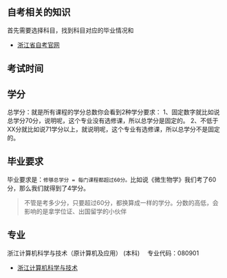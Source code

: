 ## 自考相关的知识
首先需要选择科目，找到科目对应的毕业情况和

* [浙江省自考官网](http://zk.zjzs.net/Index/index.aspx)


## 考试时间



## 学分
总学分：就是所有课程的学分总数你会看到2种学分要求：
1、固定数字就比如说总学分70分，说明呢，这个专业没有选修课，所以总学分是固定的。
2、不低于XX分就比如说71学分以上，就说明呢，这个专业有选修课，所以总学分不是固定的。

## 毕业要求
毕业要求是：`修够总学分 = 每门课程都超过60分。`比如说《微生物学》我们考了60分，那么我们就得到了4学分。

>不管是考多少分，只要超过60分，都换算成一样的学分。分数的高低，会影响的是拿学位证、出国留学的小伙伴


## 专业
浙江计算机科学与技术（原计算机及应用） (本科) 　专业代码：080901


* [浙江计算机科学与技术](https://zikao.eol.cn/a/20171009134342.html)